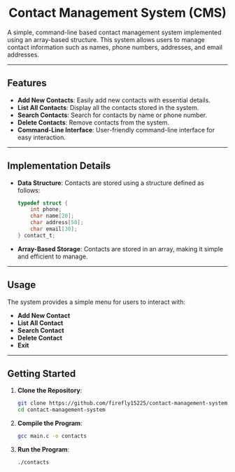 <h1 align="center">Contact Management System (CMS)</h1>

A simple, command-line based contact management system implemented using an array-based structure. This system allows users to manage contact information such as names, phone numbers, addresses, and email addresses.

---

## Features

- **Add New Contacts**: Easily add new contacts with essential details.
- **List All Contacts**: Display all the contacts stored in the system.
- **Search Contacts**: Search for contacts by name or phone number.
- **Delete Contacts**: Remove contacts from the system.
- **Command-Line Interface**: User-friendly command-line interface for easy interaction.

---

## Implementation Details

- **Data Structure**: Contacts are stored using a structure defined as follows:
    ```c
    typedef struct {
        int phone;
        char name[20];
        char address[50];
        char email[30];
    } contact_t;
    ```

- **Array-Based Storage**: Contacts are stored in an array, making it simple and efficient to manage.

---

## Usage

The system provides a simple menu for users to interact with:
- **Add New Contact**
- **List All Contact**
- **Search Contact**
- **Delete Contact**
- **Exit**

---

## Getting Started

1. **Clone the Repository**:
    ```sh
    git clone https://github.com/firefly15225/contact-management-system.git
    cd contact-management-system
    ```

2. **Compile the Program**:
    ```sh
    gcc main.c -o contacts
    ```

3. **Run the Program**:
    ```sh
    ./contacts
    ```
